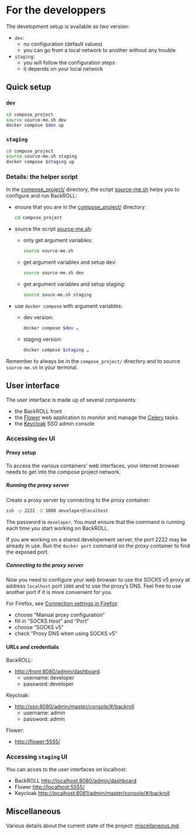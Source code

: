 # For the developpers

The development setup is available as two version:

- `dev`:
  - no configuration (default values)
  - you can go from a local network to another without any trouble
- `staging`:
  - you will follow the configuration steps
  - it depends on your local network

## Quick setup

### `dev`

```bash
cd compose_project
source source-me.sh dev
docker compose $dev up
```

### `staging`

```bash
cd compose_project
source source-me.sh staging
docker compose $staging up
```

### Details: the helper script

In the [compose_project/](.) directory, the script [source-me.sh](./source-me.sh) helps you to configure and run BackROLL:

- ensure that you are in the [compose_project/](.) directory:

  ```bash
  cd compose_project
  ```

- source the script [source-me.sh](./source-me.sh):
  - only get argument variables:
    ```bash
    source source-me.sh
    ```
  - get argument variables and setup dev:
    ```bash
    source source-me.sh dev
    ```
  - get argument variables and setup staging:
    ```bash
    source souce-me.sh staging
    ```
- use `docker compose` with argument variables:
  - dev version:
    ```bash
    docker compose $dev …
    ```
  - staging version:
    ```bash
    docker compose $staging …
    ```

Remember to always be in the `compose_project/` directory and to source `source-me.sh` in your terminal.

## User interface

The user interface is made up of several components:

- the BackROLL front
- the [Flower](https://flower.readthedocs.io/en/latest/) web application to monitor and manage the [Celery](https://docs.celeryq.dev/en/stable/) tasks.
- the [Keycloak](https://www.keycloak.org/) SSO admin console

### Accessing `dev` UI

#### Proxy setup

To access the various containers’ web interfaces, your internet browser needs to get into the compose project network.

##### Running the proxy server

Create a proxy server by connecting to the proxy container:

```bash
ssh -p 2222 -D 1080 developer@localhost
```

The password is `developer`. You must ensure that the command is running each time you start working on BackROLL.

If you are working on a shared developement server, the port 2222 may be already in use. Run the `docker port` command on the proxy container to find the exposed port.

##### Connecting to the proxy server

Now you need to configure your web browser to use the SOCKS v5 proxy at address `localhost` port `1080` and to use the proxy’s DNS. Feel free to use another port if it is more convenient for you.

For Firefox, see [Connection settings in Firefox](https://support.mozilla.org/en-US/kb/connection-settings-firefox):

- choose “Manual proxy configuration”
- fill in “SOCKS Host” and “Port”
- choose “SOCKS v5”
- check “Proxy DNS when using SOCKS v5”

#### URLs and credentials

BackROLL:

- [http://front:8080/admin/dashboard](http://front:8080/admin/dashboard).
  - username: developer
  - password: developer

Keycloak:

- [http://sso:8080/admin/master/console/#/backroll](http://sso:8080/admin/master/console/#/backroll)
  - username: admin
  - password: admin

Flower:

- [http://flower:5555/](http://flower:5555/)

### Accessing `staging` UI

You can acces to the user interfaces on localhost:

- BackROLL [http://localhost:8080/admin/dashboard](http://localhost:8080/admin/dashboard)
- Flower [http://localhost:5555/](http://localhost:5555/)
- Keycloak [http://localhost:8081/admin/master/console/#/backroll](http://localhost:8081/admin/master/console/#/backroll)

## Miscellaneous

Various details about the current state of the project: [miscellaneous.md](./miscellaneous.md).
